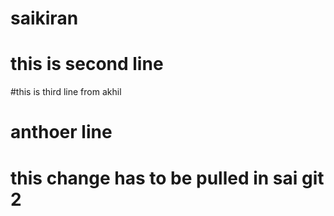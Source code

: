 # saikiran
# this is second line
#this is third line from akhil
# anthoer line

# this change has to be pulled in sai git 2